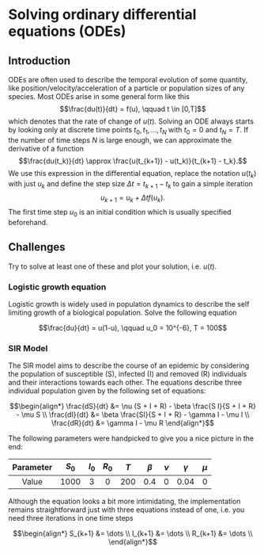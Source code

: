 # Solving ordinary differential equations (ODEs)

## Introduction

ODEs are often used to describe the temporal evolution of some quantity, like position/velocity/acceleration of a particle or population sizes of any species. Most ODEs arise in some general form like this
$$\frac{du(t)}{dt} = f(u), \qquad t \in [0,T]$$
which denotes that the rate of change of $u(t)$. Solving an ODE always starts by looking only at discrete time points $t_0, t_1, ..., t_N$ with $t_0 = 0$ and $t_N = T$. If the number of time steps $N$ is large enough, we can approximate the derivative of a function
$$\frac{du(t_k)}{dt} \approx \frac{u(t_{k+1}) - u(t_k)}{t_{k+1} - t_k}.$$
We use this expression in the differential equation, replace the notation $u(t_k)$ with just $u_k$ and define the step size $\Delta t = t_{k+1}-t_k$ to gain a simple iteration
$$u_{k+1} = u_k + \Delta t f(u_k).$$
The first time step $u_0$ is an initial condition which is usually specified beforehand.

## Challenges

Try to solve at least one of these and plot your solution, i.e. $u(t)$.

### Logistic growth equation

Logistic growth is widely used in population dynamics to describe the self limiting growth of a biological population. Solve the following equation

$$\frac{du}{dt} = u(1-u), \qquad u_0 = 10^{-6}, T = 100$$


### SIR Model

The SIR model aims to describe the course of an epidemic by considering the population of susceptible (S), infected (I) and removed (R) individuals and their interactions towards each other. The equations describe three individual population given by the following set of equations:

$$\begin{align*}
\frac{dS}{dt} &= \nu (S + I + R) - \beta \frac{S I}{S + I + R} - \mu S \\
\frac{dI}{dt} &= \beta \frac{SI}{S + I + R} - \gamma I - \mu I \\
\frac{dR}{dt} &= \gamma I - \mu R
\end{align*}$$

The following parameters were handpicked to give you a nice picture in the end:

<center>

|Parameter | $S_0$  | $I_0$ | $R_0$ | $T$   | $\beta$ | $\nu$ | $\gamma$ | $\mu$ |
|:--------:|:------:|:-----:|:-----:|:-----:|:-------:|:-----:|:--------:|:-----:|
| Value    | $1000$ | $3$   | $0$   | $200$ | $0.4$   | $0$   | $0.04$   | $0$   |

</center>

Although the equation looks a bit more intimidating, the implementation remains straightforward just with three equations instead of one, i.e. you need three iterations in one time steps

$$\begin{align*}
S_{k+1} &= \dots \\
I_{k+1} &= \dots \\
R_{k+1} &= \dots \\
\end{align*}$$
